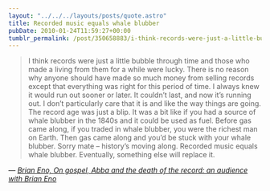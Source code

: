 ```yaml
---
layout: "../../../layouts/posts/quote.astro"
title: Recorded music equals whale blubber
pubDate: 2010-01-24T11:59:27+00:00
tumblr_permalink: /post/350658883/i-think-records-were-just-a-little-bubble-through
---
```


> I think records were just a little bubble through time and those who made a living from them for a while were lucky. There is no reason why anyone should have made so much money from selling records except that everything was right for this period of time. I always knew it would run out sooner or later. It couldn&rsquo;t last, and now it&rsquo;s running out. I don&rsquo;t particularly care that it is and like the way things are going. The record age was just a blip. It was a bit like if you had a source of whale blubber in the 1840s and it could be used as fuel. Before gas came along, if you traded in whale blubber, you were the richest man on Earth. Then gas came along and you&rsquo;d be stuck with your whale blubber. Sorry mate – history&rsquo;s moving along. Recorded music equals whale blubber. Eventually, something else will replace it.

— <cite>[Brian Eno, _On gospel, Abba and the death of the record: an audience with Brian Eno_](https://www.theguardian.com/music/2010/jan/17/brian-eno-interview-paul-morley)</cite>
